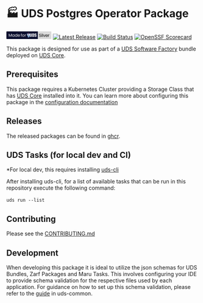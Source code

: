 # 🏭 UDS Postgres Operator Package

[<img alt="Made for UDS" src="https://raw.githubusercontent.com/defenseunicorns/uds-common/refs/heads/main/docs/assets/made-for-uds-silver.svg" height="20px"/>](https://github.com/defenseunicorns/uds-core)
[![Latest Release](https://img.shields.io/github/v/release/defenseunicorns/uds-package-postgres-operator)](https://github.com/defenseunicorns/uds-package-postgres-operator/releases)
[![Build Status](https://img.shields.io/github/actions/workflow/status/defenseunicorns/uds-package-postgres-operator/release.yaml)](https://github.com/defenseunicorns/uds-package-postgres-operator/actions/workflows/release.yaml)
[![OpenSSF Scorecard](https://api.securityscorecards.dev/projects/github.com/defenseunicorns/uds-package-postgres-operator/badge)](https://api.securityscorecards.dev/projects/github.com/defenseunicorns/uds-package-postgres-operator)

This package is designed for use as part of a [UDS Software Factory](https://github.com/defenseunicorns/uds-software-factory) bundle deployed on [UDS Core](https://github.com/defenseunicorns/uds-core).

## Prerequisites

This package requires a Kubernetes Cluster providing a Storage Class that has [UDS Core](https://github.com/defenseunicorns/uds-core) installed into it.  You can learn more about configuring this package in the [configuration documentation](./docs/configuration.md)

## Releases

The released packages can be found in [ghcr](https://github.com/defenseunicorns/uds-package-postgres-operator/pkgs/container/packages%2Fuds%2Fpostgres-operator).

## UDS Tasks (for local dev and CI)

*For local dev, this requires installing [uds-cli](https://github.com/defenseunicorns/uds-cli?tab=readme-ov-file#install)

After installing uds-cli, for a list of available tasks that can be run in this repository execute the following command:

`uds run --list`

## Contributing

Please see the [CONTRIBUTING.md](./CONTRIBUTING.md)

## Development

When developing this package it is ideal to utilize the json schemas for UDS Bundles, Zarf Packages and Maru Tasks. This involves configuring your IDE to provide schema validation for the respective files used by each application. For guidance on how to set up this schema validation, please refer to the [guide](https://github.com/defenseunicorns/uds-common/blob/main/docs/uds-packages/development/development-ide-configuration.md) in uds-common.
